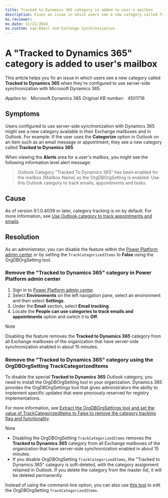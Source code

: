 ```yaml
---
title: Tracked to Dynamics 365 category is added to user's mailbox
description: Fixes an issue in which users see a new category called Tracked to Dynamics 365 when they're configured to use server-side synchronization with Microsoft Dynamics 365.
ms.reviewer: 
ms.date: 11/22/2024
ms.custom: sap:Email and Exchange Synchronization
---
```

# A "Tracked to Dynamics 365" category is added to user's mailbox

This article helps you fix an issue in which users see a new category called **Tracked to Dynamics 365** when they're configured to use server-side synchronization with Microsoft Dynamics 365.

_Applies to:_ &nbsp; Microsoft Dynamics 365
_Original KB number:_ &nbsp; 4501716

## Symptoms

Users configured to use server-side synchronization with Dynamics 365 might see a new category available in their Exchange mailboxes and in Outlook. For example: If the user uses the **Categorize** option in Outlook on an item such as an email message or appointment, they see a new category called **Tracked to Dynamics 365**.

When viewing the **Alerts** area for a user's mailbox, you might see the following information level alert message:

> Outlook Category "Tracked To Dynamics 365" has been enabled for the mailbox [Mailbox Name] as the OrgDBOrgSetting is enabled. Use this Outlook category to track emails, appointments and tasks.

## Cause

As of version 9.1.0.4039 or later, category tracking is on by default. For more information, see [Use Outlook category to track appointments and emails](/power-platform/admin/use-outlook-category-track-appointments-emails).

## Resolution

As an administrator, you can disable the feature within the [Power Platform admin center](https://admin.powerplatform.microsoft.com) or by setting the `TrackCategorizedItems` to **False** using the OrgDBOrgSetting tool.

### Remove the "Tracked to Dynamics 365" category in Power Platform admin center

1. Sign in to [Power Platform admin center](https://admin.powerplatform.microsoft.com/).
2. Select **Environments** on the left navigation pane, select an environment and then select **Settings**.
3. Under the **Email** section, select **Email tracking**.
4. Locate the **People can use categories to track emails and appointments** option and switch it to **Off**.

> [!NOTE]
> Disabling the feature removes the **Tracked to Dynamics 365** category from all Exchange mailboxes of the organization that have server-side synchronization enabled in about 15 minutes.

### Remove the "Tracked to Dynamics 365" category using the OrgDBOrgSetting TrackCategorizedItems

To disable the special **Tracked to Dynamics 365** Outlook category, you need to install the OrgDBOrgSetting tool in your organization. Dynamics 365 provides the OrgDBOrgSettings tool that gives administrators the ability to implement specific updates that were previously reserved for registry implementations.

For more information, see [Extract the OrgDBOrgSettings tool and set the value of TrackCategorizedItems to False to remove the category tracking flag and functionality](https://support.microsoft.com/help/2691237/orgdborgsettings-tool-for-microsoft-dynamics-crm).

> [!NOTE]
>
> - Disabling the OrgDBOrgSetting `TrackCategorizedItems` removes the **Tracked to Dynamics 365** category from all Exchange mailboxes of the organization that have server-side synchronization enabled in about 15 minutes.
> - If you disable OrgDBOrgSetting `TrackCategorizedItems`, the "Tracked to Dynamics 365" category is soft-deleted, with the category assignment retained in Outlook. If you delete the category from the master list, it will be deleted permanently.

Instead of using the command-line option, you can also use [this tool](https://github.com/seanmcne/OrgDbOrgSettings) to edit the OrgDBOrgSetting `TrackCategorizedItems`.
